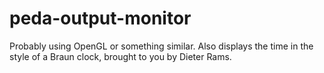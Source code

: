 peda-output-monitor
===================

Probably using OpenGL or something similar. Also displays the time in the style of a Braun clock, brought to you by Dieter Rams.
